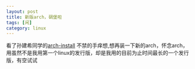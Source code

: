 ```yaml
---
layout: post
title: 新版arch，碉堡啦
tags: [闲]
category: linux
---
```


看了孙建希同学的[arch-install](http://jianxi.info/blog/2012/09/13/arch-install/)  不禁的手痒想,想再装一下新的arch，怀念arch，用虽然不是我用第一个linux的发行版，却是我用的目前为止时间最长的一个发行版，有空试试
